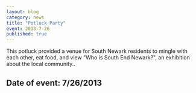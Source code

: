 ```yaml
---
layout: blog
category: news
title: "Potluck Party"
event: 2013-7-26
published: true
---
```


This potluck provided a venue for South Newark residents to mingle with each other, eat food, and view "Who is South End Newark?", an exhibition about the local community..

## Date of event: 7/26/2013
